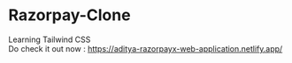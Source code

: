 # Razorpay-Clone
Learning Tailwind CSS 
<br/>
Do check it out now : https://aditya-razorpayx-web-application.netlify.app/
<br/>


